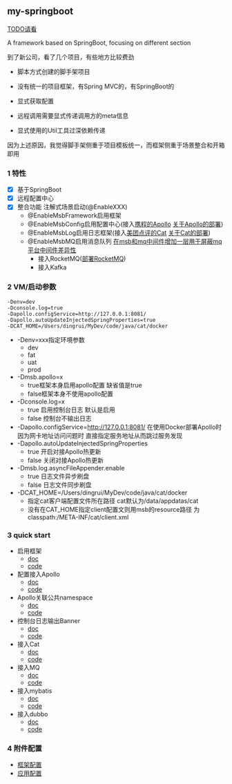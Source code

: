 my-springboot
---

[TODO请看](./TODO.md)

A framework based on SpringBoot, focusing on different section

到了新公司，看了几个项目，有些地方比较费劲

- 脚本方式创建的脚手架项目

- 没有统一的项目框架，有Spring MVC的，有SpringBoot的

- 显式获取配置

- 远程调用需要显式传递调用方的meta信息

- 显式使用的Util工具过深依赖传递

因为上述原因，我觉得脚手架侧重于项目模板统一，而框架侧重于场景整合和开箱即用

### 1 特性

- [x] 基于SpringBoot
- [x] 远程配置中心
- [x] 整合功能 注解式场景启动(@EnableXXX)
    - @EnableMsbFramework启用框架
    - @EnableMsbConfig启用配置中心(接入[携程的Apollo](https://github.com/apolloconfig/apollo.git) [关于Apollo的部署](https://bannirui.github.io/2024/11/19/Docker/%E5%AE%89%E8%A3%85Apollo/))
    - @EnableMsbLog启用日志框架(接入[美团点评的Cat](https://github.com/dianping/cat.git) [关于Cat的部署](https://bannirui.github.io/2024/11/26/Docker/%E5%AE%89%E8%A3%85Cat/))
    - @EnableMsbMQ启用消息队列 [在msb和mq中间件增加一层用于屏蔽mq平台中间件差异性](./doc/my-message-service架构设计.md)
      - 接入RocketMQ([部署RocketMQ](https://bannirui.github.io/2025/01/09/Docker/%E9%83%A8%E7%BD%B2RocketMQ/))
      - 接入Kafka

### 2 VM/启动参数

```shell
-Denv=dev
-Dconsole.log=true
-Dapollo.configService=http://127.0.0.1:8081/
-Dapollo.autoUpdateInjectedSpringProperties=true
-DCAT_HOME=/Users/dingrui/MyDev/code/java/cat/docker
```

- -Denv=xxx指定环境参数
    - dev
    - fat
    - uat
    - prod
- -Dmsb.apollo=x
    - true框架本身启用apollo配置 缺省值是true
    - false框架本身不使用apollo配置
- -Dconsole.log=x
    - true 启用控制台日志 默认是启用
    - false 控制台不输出日志
- -Dapollo.configService=http://127.0.0.1:8081/ 在使用Docker部署Apollo时因为网卡地址访问问题时 直接指定服务地址从而跳过服务发现
- -Dapollo.autoUpdateInjectedSpringProperties
  - true 开启对接Apollo热更新
  - false 关闭对接Apollo热更新
- -Dmsb.log.asyncFileAppender.enable
  - true 日志文件异步刷盘
  - false 日志文件同步刷盘
- -DCAT_HOME=/Users/dingrui/MyDev/code/java/cat/docker
  - 指定cat客户端配置文件所在路径 cat默认为/data/appdatas/cat
  - 没有在CAT_HOME指定client配置文则用msb的resource路径 为classpath:/META-INF/cat/client.xml

### 3 quick start
- 启用框架
  - [doc](./doc/启用框架.md)
  - [code](./msb-samples/sample-01)
- 配置接入Apollo
  - [doc](./doc/读取远程配置-apollo.md)
  - [code](./msb-samples/sample-02)
- Apollo关联公共namespace
  - [doc](./doc/远程配置热更新.md)
  - [code](./msb-samples/sample-03)
- 控制台日志输出Banner
  - [doc](./doc/控制台输出Banner.md)
  - [code](./msb-samples/sample-04)
- 接入Cat
  - [doc](./doc/集成Cat.md)
  - [code](./msb-samples/sample-04)
- 接入MQ
  - [doc](./doc/集成MQ.md)
  - [code](./msb-samples/sample-06)
- 接入mybatis
  - [doc](./doc/集成mybatis.md)
  - [code](./msb-samples/sample-07)
- 接入dubbo
  - [doc](./doc/集成dubbo.md)
  - [code](./msb-samples/sample-08)

### 4 附件配置

- [框架配置](./doc/msb.properties)
- [应用配置](./doc/app.properties)
